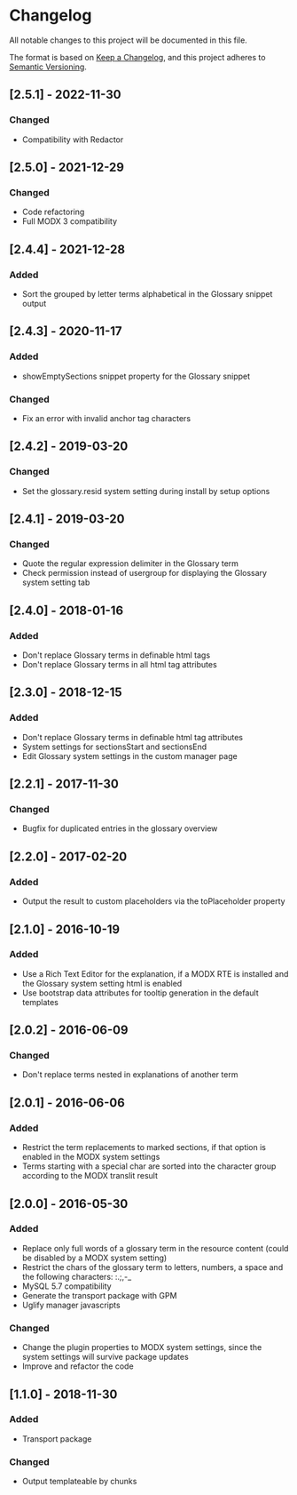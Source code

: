 # Changelog

All notable changes to this project will be documented in this file.

The format is based on [Keep a Changelog](https://keepachangelog.com/en/1.1.0/),
and this project adheres to [Semantic Versioning](https://semver.org/spec/v2.0.0.html).

## [2.5.1] - 2022-11-30

### Changed

- Compatibility with Redactor

## [2.5.0] - 2021-12-29

### Changed

- Code refactoring
- Full MODX 3 compatibility

## [2.4.4] - 2021-12-28

### Added

- Sort the grouped by letter terms alphabetical in the Glossary snippet output

## [2.4.3] - 2020-11-17

### Added

- showEmptySections snippet property for the Glossary snippet

### Changed

- Fix an error with invalid anchor tag characters

## [2.4.2] - 2019-03-20

### Changed

- Set the glossary.resid system setting during install by setup options

## [2.4.1] - 2019-03-20

### Changed

- Quote the regular expression delimiter in the Glossary term
- Check permission instead of usergroup for displaying the Glossary system setting tab

## [2.4.0] - 2018-01-16

### Added

- Don't replace Glossary terms in definable html tags
- Don't replace Glossary terms in all html tag attributes

## [2.3.0] - 2018-12-15

### Added

- Don't replace Glossary terms in definable html tag attributes
- System settings for sectionsStart and sectionsEnd
- Edit Glossary system settings in the custom manager page

## [2.2.1] - 2017-11-30

### Changed

- Bugfix for duplicated entries in the glossary overview

## [2.2.0] - 2017-02-20

### Added

- Output the result to custom placeholders via the toPlaceholder property

## [2.1.0] - 2016-10-19

### Added

- Use a Rich Text Editor for the explanation, if a MODX RTE is installed and the Glossary system setting html is enabled
- Use bootstrap data attributes for tooltip generation in the default templates

## [2.0.2] - 2016-06-09

### Changed

- Don't replace terms nested in explanations of another term

## [2.0.1] - 2016-06-06

### Added

- Restrict the term replacements to marked sections, if that option is enabled in the MODX system settings
- Terms starting with a special char are sorted into the character group according to the MODX translit result

## [2.0.0] - 2016-05-30

### Added

- Replace only full words of a glossary term in the resource content (could be disabled by a MODX system setting)
- Restrict the chars of the glossary term to letters, numbers, a space and the following characters: :.;,-_
- MySQL 5.7 compatibility
- Generate the transport package with GPM
- Uglify manager javascripts

### Changed

- Change the plugin properties to MODX system settings, since the system settings will survive package updates
- Improve and refactor the code

## [1.1.0] - 2018-11-30

### Added

- Transport package

### Changed

- Output templateable by chunks
